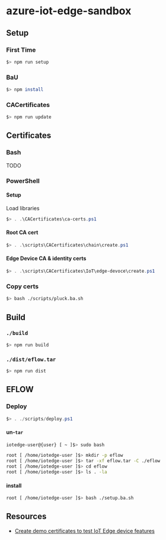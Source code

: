 # azure-iot-edge-sandbox

## Setup

### First Time

```bash
$> npm run setup
```

### BaU

```bash
$> npm install
```

### CACertificates

```bash
$> npm run update
```

## Certificates

### Bash

TODO

### PowerShell

#### Setup

Load libraries

```powershell
$> . .\CACertificates\ca-certs.ps1
```

#### Root CA cert

```powershell
$> . .\scripts\CACertificates\chain\create.ps1
```

#### Edge Device CA & identity certs

```powershell
$> . .\scripts\CACertificates\IoT\edge-devoce\create.ps1
```

### Copy certs

```bash
$> bash ./scripts/pluck.ba.sh
```

## Build

### `./build`

```bash
$> npm run build
```

### `./dist/eflow.tar`

```bash
$> npm run dist
```

## EFLOW

### Deploy

```powershell
$> . ./scripts/deploy.ps1
```

#### un-`tar`

```bash
iotedge-user@{user} [ ~ ]$> sudo bash
```

```bash
root [ /home/iotedge-user ]$> mkdir -p eflow
root [ /home/iotedge-user ]$> tar -xf eflow.tar -C ./eflow
root [ /home/iotedge-user ]$> cd eflow
root [ /home/iotedge-user ]$> ls . -la
```

#### install

```bash
root [ /home/iotedge-user ]$> bash ./setup.ba.sh
```

## Resources

- [Create demo certificates to test IoT Edge device features](https://learn.microsoft.com/en-us/azure/iot-edge/how-to-create-test-certificates?view=iotedge-1.4&tabs=windows)
